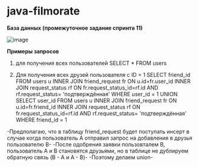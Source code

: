 # java-filmorate

**База данных (промежуточное задание спринта 11)**

![image](https://github.com/verazhadovskaya/java-filmorate/assets/130570412/26702bbe-795f-412a-89eb-a7de7156d587)


**Примеры запросов**
1. для получения всех пользователей
  SELECT * 
  FROM users

2. Для получения всех друзей пользователя c ID = 1
   SELECT friend_id
   FROM users u
   INNER JOIN friend_request fr ON u.id=fr.user_id
   INNER JOIN request_status rf ON fr.request_status_id=rf.id AND rf.request_status= 'подтверждённая'
   WHERE user_id = 1
   UNION
   SELECT user_id
   FROM users u
   INNER JOIN friend_request fr ON u.id=fr.friend_id
   INNER JOIN request_status rf ON fr.request_status_id=rf.id AND rf.request_status= 'подтверждённая'
   WHERE friend_id = 1 

  -Предполагаю, что в таблицу friend_request будет поступать инсерт в случае когда пользователь A отправил запрос на добавления в друзья пользователю B-
  -После одобрения заявки пользовталем B, пользователь A и B становятся друзьями, но в таблице не дублируем обратную связь (B - A и A - B)-
  -Поэтому делаем union-

